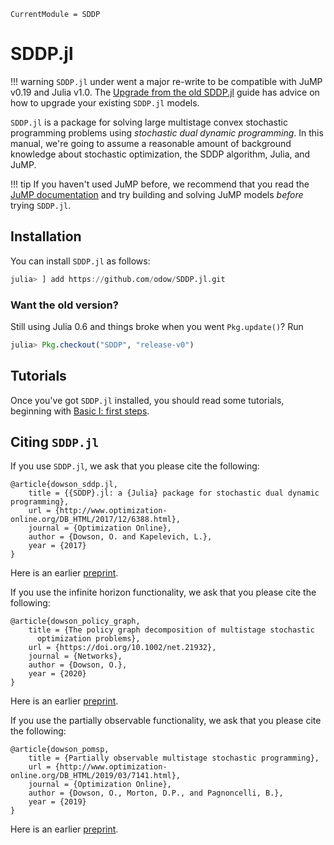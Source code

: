 ```@meta
CurrentModule = SDDP
```

# SDDP.jl

!!! warning
    `SDDP.jl` under went a major re-write to be compatible with JuMP v0.19 and
    Julia v1.0. The [Upgrade from the old SDDP.jl](@ref) guide has advice on
    how to upgrade your existing `SDDP.jl` models.

`SDDP.jl` is a package for solving large multistage convex stochastic
programming problems using *stochastic dual dynamic programming*. In this
manual, we're going to assume a reasonable amount of background knowledge about
stochastic optimization, the SDDP algorithm, Julia, and JuMP.

!!! tip
    If you haven't used JuMP before, we recommend that you read the
    [JuMP documentation](http://www.juliaopt.org/JuMP.jl/latest/) and try
    building and solving JuMP models _before_ trying `SDDP.jl`.

## Installation

You can install `SDDP.jl` as follows:

```julia
julia> ] add https://github.com/odow/SDDP.jl.git
```

### Want the old version?

Still using Julia 0.6 and things broke when you went `Pkg.update()`? Run
```julia
julia> Pkg.checkout("SDDP", "release-v0")
```

## Tutorials

Once you've got `SDDP.jl` installed, you should read some tutorials, beginning
with [Basic I: first steps](@ref).

## Citing `SDDP.jl`

If you use `SDDP.jl`, we ask that you please cite the following:
```
@article{dowson_sddp.jl,
	title = {{SDDP}.jl: a {Julia} package for stochastic dual dynamic programming},
	url = {http://www.optimization-online.org/DB_HTML/2017/12/6388.html},
	journal = {Optimization Online},
	author = {Dowson, O. and Kapelevich, L.},
	year = {2017}
}
```
Here is an earlier [preprint](http://www.optimization-online.org/DB_FILE/2017/12/6388.pdf).

If you use the infinite horizon functionality, we ask that you please cite the
following:
```
@article{dowson_policy_graph,
	title = {The policy graph decomposition of multistage stochastic
      optimization problems},
	url = {https://doi.org/10.1002/net.21932},
	journal = {Networks},
	author = {Dowson, O.},
	year = {2020}
}
```
Here is an earlier [preprint](http://www.optimization-online.org/DB_HTML/2018/11/6914.html).

If you use the partially observable functionality, we ask that you please cite the
following:
```
@article{dowson_pomsp,
	title = {Partially observable multistage stochastic programming},
	url = {http://www.optimization-online.org/DB_HTML/2019/03/7141.html},
	journal = {Optimization Online},
	author = {Dowson, O., Morton, D.P., and Pagnoncelli, B.},
	year = {2019}
}
```
Here is an earlier [preprint](http://www.optimization-online.org/DB_HTML/2019/03/7141.html).
